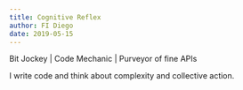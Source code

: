 ```yaml
---
title: Cognitive Reflex
author: FI Diego
date: 2019-05-15
---
```


<p class="text-center my-4">
 Bit Jockey | Code Mechanic | Purveyor of fine APIs
</p>

<p class="text-center py-2">
I write code and think about complexity and collective action.
</p>
